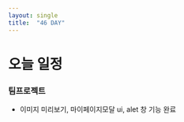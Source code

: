 ```yaml
---
layout: single
title:  "46 DAY"
---
```


# 오늘 일정
### 팀프로젝트
  - 이미지 미리보기, 마이페이지모달 ui, alet 창 기능 완료



